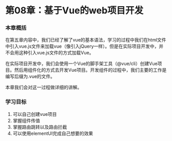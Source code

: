# 第08章：基于Vue的web项目开发

### 本章概括

在第五章内容中，我们已经了解了vue的基本语法，学习的过程中我们在html文件中引入vue.js文件来加载vue（像引入jQuery一样）。但是在实际项目开发中，并不会用这种引入vue.js文件的方式加载Vue。

在实际项目开发中，我们会使用一个Vue的脚手架工具（@vue/cli）创建Vue项目。然后用组件化的方式去开发Vue项目。开发组件的过程中，我们主要的工作是编写后缀为.vue的文件。

本章我们会对这一过程做详细的讲解。

### 学习目标

1. 可以自己创建vue项目
2. 掌握组件传值
3. 掌握路由跳转以及路由拦截
4. 可以使用elementUI完成自己想要的效果